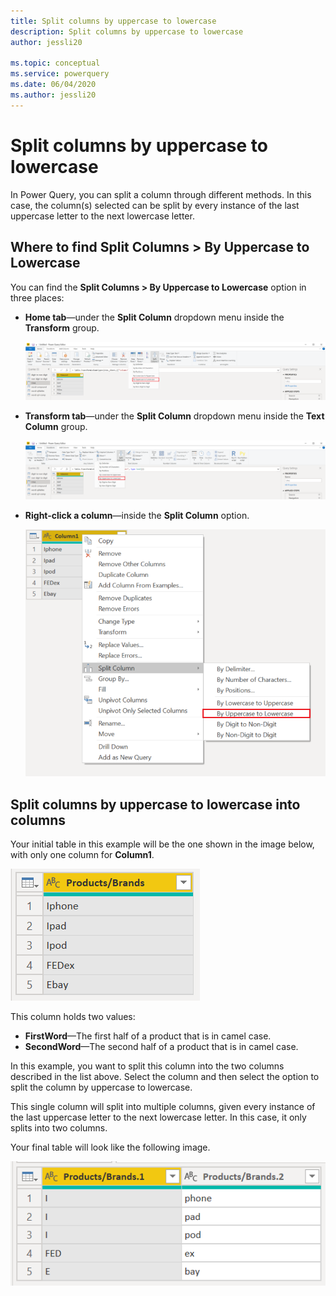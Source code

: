 ```yaml
---
title: Split columns by uppercase to lowercase
description: Split columns by uppercase to lowercase
author: jessli20

ms.topic: conceptual
ms.service: powerquery
ms.date: 06/04/2020
ms.author: jessli20
---
```


# Split columns by uppercase to lowercase

In Power Query, you can split a column through different methods.
In this case, the column(s) selected can be split by every instance of the last uppercase letter to the next lowercase letter.

## Where to find Split Columns > By Uppercase to Lowercase

You can find the **Split Columns > By Uppercase to Lowercase** option in three places:

* **Home tab**&mdash;under the **Split Column** dropdown menu inside the **Transform** group.

   ![image](images/sc-home-ul.png)

* **Transform tab**&mdash;under the **Split Column** dropdown menu inside the **Text Column** group.

   ![image](images/sc-transform-ul.png)

* **Right-click a column**&mdash;inside the **Split Column** option.

   ![image](images/sc-rightclick-ul.png)

## Split columns by uppercase to lowercase into columns 

Your initial table in this example will be the one shown in the image below, with only one column for **Column1**. 

![image](images/sc-before-ul.png)

This column holds two values:

* **FirstWord**&mdash;The first half of a product that is in camel case.
* **SecondWord**&mdash;The second half of a product that is in camel case.

In this example, you want to split this column into the two columns described in the list above. Select the column and then select the option to split the column by uppercase to lowercase.

This single column will split into multiple columns, given every instance of the last uppercase letter to the next lowercase letter. In this case, it only splits into two columns.

Your final table will look like the following image.

![After](images/sc-after-ul.png)

